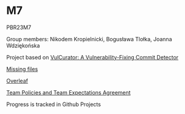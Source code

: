 # M7
PBR23M7

Group members: Nikodem Kropielnicki, Bogusława Tlołka, Joanna Wdziękońska

Project based on [VulCurator: A Vulnerability-Fixing Commit Detector](https://www.researchgate.net/publication/365271012_VulCurator_a_vulnerability-fixing_commit_detector)

[Missing files](https://drive.google.com/drive/folders/18usdkhUGGeJv-KajKBC3FLotrVKzw8oX?usp=sharing)

[Overleaf](https://www.overleaf.com/project/6401cbc79c98f06ccca972de)

[Team Policies and Team Expectations Agreement](https://docs.google.com/document/d/1NiMzeDmkhrVOwA-ww2HNvBGpNvi6pWlYKUMZcJOjwcc/edit?fbclid=IwAR0SU23NwHS6iq3GWpPhtfsw6Alw2vJIvw-Ev0GwSviptOUNEaUJNSfjK6I)

Progress is tracked in Github Projects

